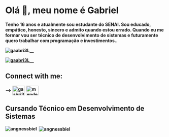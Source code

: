 # Olá 👋, meu nome é <b>Gabriel
Tenho 16 anos e atualmente sou estudante do SENAI. Sou educado, empático, honesto, sincero e admito quando estou errado. Quando eu me formar vou ser técnico de desenvolvimento de sistemas e futuramente quero trabalhar com programação e investimentos..


<p align="left"> <img src="https://komarev.com/ghpvc/?username=gabrielmendesangnes&label=Profile%20views&color=0e75b6&style=flat" alt="gaabri3L__" /> </p>
<p align="left"> <a href="https://twitter.com/gaabri3L__" target="blank"><img src="https://img.shields.io/twitter/follow/gaabri3L__?logo=twitter&style=for-the-badge" alt="gaabri3L__" /></a> </p>

<!-- ### Blogs posts -->
<!-- BLOG-POST-LIST:START -->
<!-- BLOG-POST-LIST:END -->

## Connect with me:
<p align="left">
</p> -->
<!-- <a href="https://nodejs.org" target="_blank"> <img src="https://raw.githubusercontent.com/devicons/devicon/master/icons/nodejs/nodejs-original-wordmark.svg" alt="nodejs" width="40" height="40"/> </a> -->
<a href="https://twitter.com/gaabri3L__" target="blank"><img align="center" src="https://www.vectorlogo.zone/logos/twitter/twitter-official.svg" alt="gaabri3L__" height="30" width="40" /></a>
<a href="https://www.instagram.com/mendessbiel_/?next=%2F" target="blank"><img align="center" src="https://raw.githubusercontent.com/rahuldkjain/github-profile-readme-generator/master/src/images/icons/Social/instagram.svg" alt="mendessbiel_" height="30" width="40" /></a>

## Cursando Técnico  em Desenvolvimento de Sistemas
  </p>
<!--  -->
<!-- <p><img align="center" src="https://github-readme-stats.vercel.app/api?username=angnessbiel&show_icons=true&locale=en" alt="angnessbiel" /> -->

<img align="left" src="https://github-readme-stats.vercel.app/api/top-langs?username=angnessbiel&show_icons=true&locale=en&layout=compact" alt="angnessbiel" /></p>



<p>&nbsp;<img align="center" src="https://github-readme-streak-stats.herokuapp.com/?user=angnessbiel&" alt="angnessbiel" /></p>


